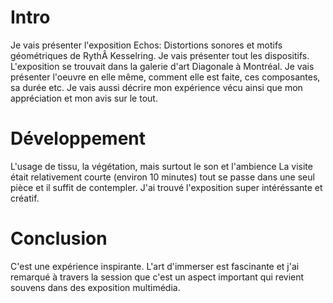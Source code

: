 # Intro
Je vais présenter l'exposition Echos: Distortions sonores et motifs géométriques de RythÂ Kesselring. Je vais présenter tout les dispositifs. L'exposition se trouvait dans la galerie d'art Diagonale à Montréal.
Je vais présenter l'oeuvre en elle même, comment elle est faite, ces composantes, sa durée etc. Je vais aussi décrire mon expérience vécu ainsi que mon appréciation et mon avis sur le tout.

# Développement
L'usage de tissu, la végétation, mais surtout le son et l'ambience 
La visite était relativement courte (environ 10 minutes) tout se passe dans une seul pièce et il suffit de contempler.
J'ai trouvé l'exposition super intéréssante et créatif.

# Conclusion
C'est une expérience inspirante. L'art d'immerser est fascinante et j'ai remarqué à travers la session que c'est un aspect important qui revient souvens dans des exposition multimédia.
